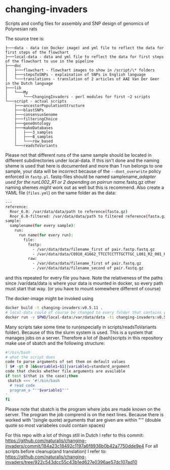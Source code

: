 # changing-invaders
Scripts and config files for assembly and SNP design of genomics of Polynesian rats

The source tree is:
```
├───data - data (on Docker image) and yml file to reflect the data for first steps of the flowchart
├───local-data - data and yml file to reflect the data for first steps of the flowchart to use in the pipeline
├───doc
│   ├───flowchart - flowchart images to show in /script/\* folders
│   ├───stepsToSNPs - explaination of SNPs in English language
│   └───translations - translation of 2 articles of AAE Van Der Geer in the Dutch language
├───lib
│   └───My
│       └───ChangingInvaders - perl modules for first ~2 scripts
└───script - actual scripts
    ├───ancestorPopulationStructure
    ├───blastSNPs
    ├───consensusGenome
    ├───filteringChoice
    ├───geneOntology
    ├───makeDatabases
    │   ├───3_samples
    │   ├───8_samples
    │   └───row_based
    └───readsToVariants
```
Please not that different runs of the same sample should be located in different subdirectories under local-data. If this isn't done and the naming sheme is used that here is documented and more than 1 run belongs to one sample, your data will be incorrect because of the `--dont_overwrite` policy enforced in `fastp.pl`. fastq-files should be named samplename_*adapter used for the run*_L002_R*1 or 2 depending on pair*_*run name*.fastq.gz other naming shemes *might* work out as well but this is recommend. Also create a YAML file (`files.yml`) on the same folder as the data:
```bash
---
reference:
  Rnor_6.0: /var/data/data/path to reference(fasta.gz)
  Rnor_6.0-filtered: /var/data/data/path to filtered reference(fasta.gz)
sample:
  samplename(for every sample):
    run:
      run name(for every run):
        file:
          fastp:
            - /var/data/data/filename_first of pair.fastp.fastq.gz
            - /var/data/data/C0910_41662_TTCCTCCTTTGCTTGC_L001_R2_001_H5YKNDRXX.filt.fastp.fastq.gz (filename 2nd of pair)
          raw:
            - /var/data/data/filename_first of pair.fastq.gz
            - /var/data/data/filename_second of pair.fastq.gz
```
and this repeated for every file you have. Note the relativeness of the paths since /var/data/data is where your data is mounted in docker, so every path must start that way. (or you have to mount somewhere different of course)

The docker-image might be invoked using
```bash
docker build -t changing-invaders:v0.5.11 .
# local-data could of course be changed to every folder that contains your data and the files.yml file
docker run -v $PWD/local-data:/var/data/data -ti changing-invaders:v0.5.11 ./fastqTo100SNPs.sh
```

Many scripts take some time to run(especially in scripts/readsToVariants folder). Because of this the slurm system is used.
This is a system that manages jobs on a server. Therefore a lot of (bash)scripts in this repository make use of sbatch and the following structure:
```bash
#!/bin/bash
# what the script does
code to parse arguments of set them on default values
[ $# -gt 0 ]&&variable1=$1||variable1=standard_argument
code that checks whether file arguments are available
if test $(that is the case);then
 sbatch <<< '#!/bin/bash
  # read code
  program_a "'"$variable1"'"
'
fi
```
Please note that sbatch is the program where jobs are made known on the server. The program the job comprend is on the next lines.
Because there is worked with '(single quote) arguments that are given are within "'" (double quote so most variabeles could contain spaces)

For this repo with a lot of things still in Dutch I refer to this commit: https://github.com/naturalis/changing-invaders/commit/184a23c18492c1197a6f8936b0b42a7750dde9e4
For all scripts before cleanup(and translation) I refer to: https://github.com/naturalis/changing-invaders/tree/922c543dcc55c43b1ed627e0396ae57dc107ad10
